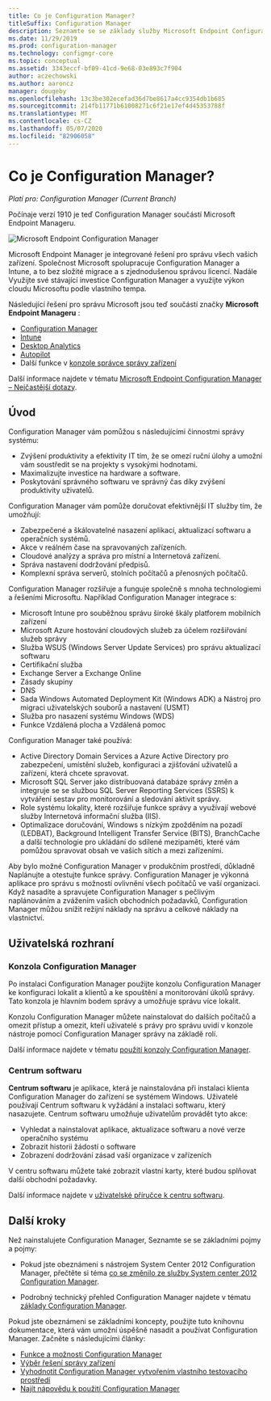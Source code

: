 ```yaml
---
title: Co je Configuration Manager?
titleSuffix: Configuration Manager
description: Seznamte se se základy služby Microsoft Endpoint Configuration Manager.
ms.date: 11/29/2019
ms.prod: configuration-manager
ms.technology: configmgr-core
ms.topic: conceptual
ms.assetid: 3343eccf-bf09-41cd-9e68-03e893c7f904
author: aczechowski
ms.author: aaroncz
manager: dougeby
ms.openlocfilehash: 13c3be302ecefad36d7be8617a4cc9354db1b685
ms.sourcegitcommit: 214fb11771b61008271c6f21e17ef4d45353788f
ms.translationtype: MT
ms.contentlocale: cs-CZ
ms.lasthandoff: 05/07/2020
ms.locfileid: "82906058"
---
```

# <a name="what-is-configuration-manager"></a>Co je Configuration Manager?

*Platí pro: Configuration Manager (Current Branch)*

Počínaje verzí 1910 je teď Configuration Manager součástí Microsoft Endpoint Manageru.

![Microsoft Endpoint Configuration Manager](media/4960084-endpoint-manager-logo.png)

Microsoft Endpoint Manager je integrované řešení pro správu všech vašich zařízení. Společnost Microsoft spolupracuje Configuration Manager a Intune, a to bez složité migrace a s zjednodušenou správou licencí. Nadále Využijte své stávající investice Configuration Manager a využijte výkon cloudu Microsoftu podle vlastního tempa.

Následující řešení pro správu Microsoft jsou teď součástí značky **Microsoft Endpoint Manageru** :

- [Configuration Manager](https://docs.microsoft.com/configmgr)
- [Intune](https://docs.microsoft.com/intune)
- [Desktop Analytics](../../desktop-analytics/overview.md)
- [Autopilot](https://docs.microsoft.com/intune/enrollment/enrollment-autopilot)
- Další funkce v [konzole správce správy zařízení](https://techcommunity.microsoft.com/t5/enterprise-mobility-security/microsoft-intune-rolls-out-an-improved-streamlined-endpoint/ba-p/937760)

Další informace najdete v tématu [Microsoft Endpoint Configuration Manager – Nejčastější dotazy](microsoft-endpoint-manager-faq.md).

## <a name="introduction"></a>Úvod

Configuration Manager vám pomůžou s následujícími činnostmi správy systému:

- Zvýšení produktivity a efektivity IT tím, že se omezí ruční úlohy a umožní vám soustředit se na projekty s vysokými hodnotami.  
- Maximalizujte investice na hardware a software.  
- Poskytování správného softwaru ve správný čas díky zvýšení produktivity uživatelů.  

Configuration Manager vám pomůže doručovat efektivnější IT služby tím, že umožňují:

- Zabezpečené a škálovatelné nasazení aplikací, aktualizací softwaru a operačních systémů.
- Akce v reálném čase na spravovaných zařízeních.
- Cloudové analýzy a správa pro místní a Internetová zařízení.
- Správa nastavení dodržování předpisů.  
- Komplexní správa serverů, stolních počítačů a přenosných počítačů.

Configuration Manager rozšiřuje a funguje společně s mnoha technologiemi a řešeními Microsoftu. Například Configuration Manager integrace s:  

- Microsoft Intune pro souběžnou správu široké škály platforem mobilních zařízení
- Microsoft Azure hostování cloudových služeb za účelem rozšiřování služeb správy
- Služba WSUS (Windows Server Update Services) pro správu aktualizací softwaru
- Certifikační služba
- Exchange Server a Exchange Online
- Zásady skupiny
- DNS
- Sada Windows Automated Deployment Kit (Windows ADK) a Nástroj pro migraci uživatelských souborů a nastavení (USMT)
- Služba pro nasazení systému Windows (WDS)
- Funkce Vzdálená plocha a Vzdálená pomoc

Configuration Manager také používá:  

- Active Directory Domain Services a Azure Active Directory pro zabezpečení, umístění služeb, konfiguraci a zjišťování uživatelů a zařízení, která chcete spravovat.  
- Microsoft SQL Server jako distribuovaná databáze správy změn a integruje se se službou SQL Server Reporting Services (SSRS) k vytváření sestav pro monitorování a sledování aktivit správy.  
- Role systému lokality, které rozšiřuje funkce správy a využívají webové služby Internetová informační služba (IIS).
- Optimalizace doručování, Windows s nízkým zpožděním na pozadí (LEDBAT), Background Intelligent Transfer Service (BITS), BranchCache a další technologie pro ukládání do sdílené mezipaměti, které vám pomůžou spravovat obsah ve vašich sítích a mezi zařízeními.

Aby bylo možné Configuration Manager v produkčním prostředí, důkladně Naplánujte a otestujte funkce správy. Configuration Manager je výkonná aplikace pro správu s možností ovlivnění všech počítačů ve vaší organizaci. Když nasadíte a spravujete Configuration Manager s pečlivým naplánováním a zvážením vašich obchodních požadavků, Configuration Manager můžou snížit režijní náklady na správu a celkové náklady na vlastnictví.  

## <a name="user-interfaces"></a>Uživatelská rozhraní

### <a name="the-configuration-manager-console"></a><a name="BKMK_Console"></a>Konzola Configuration Manager

Po instalaci Configuration Manager použijte konzolu Configuration Manager ke konfiguraci lokalit a klientů a ke spouštění a monitorování úkolů správy. Tato konzola je hlavním bodem správy a umožňuje správu více lokalit.  

Konzolu Configuration Manager můžete nainstalovat do dalších počítačů a omezit přístup a omezit, kteří uživatelé s právy pro správu uvidí v konzole nástroje pomocí Configuration Manager správy na základě rolí.  

Další informace najdete v tématu [použití konzoly Configuration Manager](../servers/manage/admin-console.md).

### <a name="software-center"></a><a name="BKMK_ApplicationCatalog"></a>Centrum softwaru

**Centrum softwaru** je aplikace, která je nainstalována při instalaci klienta Configuration Manager do zařízení se systémem Windows. Uživatelé používají Centrum softwaru k vyžádání a instalaci softwaru, který nasazujete. Centrum softwaru umožňuje uživatelům provádět tyto akce:  

- Vyhledat a nainstalovat aplikace, aktualizace softwaru a nové verze operačního systému
- Zobrazit historii žádostí o software
- Zobrazení dodržování zásad vaší organizace v zařízeních

V centru softwaru můžete také zobrazit vlastní karty, které budou splňovat další obchodní požadavky.

Další informace najdete v [uživatelské příručce k centru softwaru](software-center.md).

## <a name="next-steps"></a>Další kroky

Než nainstalujete Configuration Manager, Seznamte se se základními pojmy a pojmy:

- Pokud jste obeznámeni s nástrojem System Center 2012 Configuration Manager, přečtěte si téma [co se změnilo ze služby System center 2012 Configuration Manager](../plan-design/changes/what-has-changed-from-configuration-manager-2012.md).

- Podrobný technický přehled Configuration Manager najdete v tématu [základy Configuration Manager](fundamentals.md).

Pokud jste obeznámeni se základními koncepty, použijte tuto knihovnu dokumentace, která vám umožní úspěšně nasadit a používat Configuration Manager. Začněte s následujícími články:

- [Funkce a možnosti Configuration Manager](../plan-design/changes/features-and-capabilities.md)  
- [Výběr řešení správy zařízení](../plan-design/choose-a-device-management-solution.md)  
- [Vyhodnotit Configuration Manager vytvořením vlastního testovacího prostředí](../get-started/set-up-your-lab.md)
- [Najít nápovědu k použití Configuration Manager](find-help.md)  
